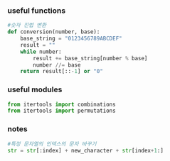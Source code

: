 ### useful functions
```python
#숫자 진법 변환
def conversion(number, base):
    base_string = "0123456789ABCDEF"
    result = ""
    while number:
        result += base_string[number % base]
        number //= base
    return result[::-1] or "0"
```

### useful modules
```python
from itertools import combinations
from itertools import permutations
```

### notes
```python
#특정 문자열의 인덱스의 문자 바꾸기
str = str[:index] + new_character + str[index+1:]
```